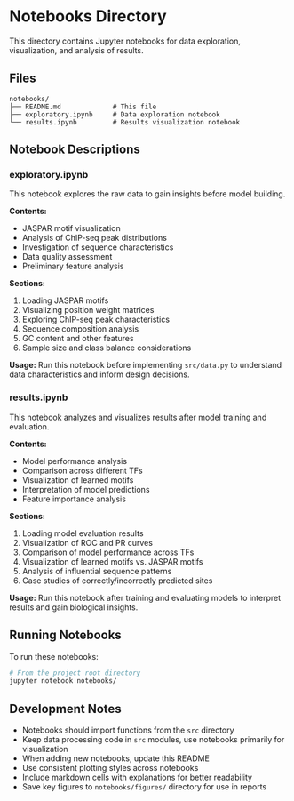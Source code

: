 # Notebooks Directory

This directory contains Jupyter notebooks for data exploration, visualization, and analysis of results.

## Files

```
notebooks/
├── README.md             # This file
├── exploratory.ipynb     # Data exploration notebook
└── results.ipynb         # Results visualization notebook
```

## Notebook Descriptions

### exploratory.ipynb

This notebook explores the raw data to gain insights before model building.

**Contents:**
- JASPAR motif visualization
- Analysis of ChIP-seq peak distributions
- Investigation of sequence characteristics
- Data quality assessment
- Preliminary feature analysis

**Sections:**
1. Loading JASPAR motifs
2. Visualizing position weight matrices
3. Exploring ChIP-seq peak characteristics
4. Sequence composition analysis
5. GC content and other features
6. Sample size and class balance considerations

**Usage:**
Run this notebook before implementing `src/data.py` to understand data characteristics and inform design decisions.

### results.ipynb

This notebook analyzes and visualizes results after model training and evaluation.

**Contents:**
- Model performance analysis
- Comparison across different TFs
- Visualization of learned motifs
- Interpretation of model predictions
- Feature importance analysis

**Sections:**
1. Loading model evaluation results
2. Visualization of ROC and PR curves
3. Comparison of model performance across TFs
4. Visualization of learned motifs vs. JASPAR motifs
5. Analysis of influential sequence patterns
6. Case studies of correctly/incorrectly predicted sites

**Usage:**
Run this notebook after training and evaluating models to interpret results and gain biological insights.

## Running Notebooks

To run these notebooks:

```bash
# From the project root directory
jupyter notebook notebooks/
```

## Development Notes

- Notebooks should import functions from the `src` directory
- Keep data processing code in `src` modules, use notebooks primarily for visualization
- When adding new notebooks, update this README
- Use consistent plotting styles across notebooks
- Include markdown cells with explanations for better readability
- Save key figures to `notebooks/figures/` directory for use in reports

